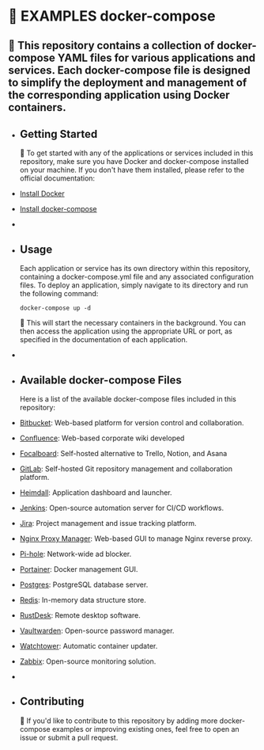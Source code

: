 # **🤔 EXAMPLES docker-compose**
🐳 This repository contains a collection of docker-compose YAML files for various applications and services. Each docker-compose file is designed to simplify the deployment and management of the corresponding application using Docker containers.
-
- ## Getting Started
  🚀 To get started with any of the applications or services included in this repository, make sure you have Docker and docker-compose installed on your machine. If you don't have them installed, please refer to the official documentation:
- [Install Docker](https://docs.docker.com/get-docker/)
- [Install docker-compose](https://docs.docker.com/compose/install/)
-
- ## Usage
  Each application or service has its own directory within this repository, containing a docker-compose.yml file and any associated configuration files. To deploy an application, simply navigate to its directory and run the following command:
  
  `docker-compose up -d`
  
  🎉 This will start the necessary containers in the background. You can then access the application using the appropriate URL or port, as specified in the documentation of each application.
-
- ## Available docker-compose Files
  Here is a list of the available docker-compose files included in this repository:
- [Bitbucket](bitbucket/): Web-based platform for version control and collaboration.
- [Confluence](confluence/): Web-based corporate wiki developed
- [Focalboard](focalboard/): Self-hosted alternative to Trello, Notion, and Asana
- [GitLab](gitlab/): Self-hosted Git repository management and collaboration platform.
- [Heimdall](heimdall/): Application dashboard and launcher.
- [Jenkins](jenkins/): Open-source automation server for CI/CD workflows.
- [Jira](jira/): Project management and issue tracking platform.
- [Nginx Proxy Manager](nginx-proxy-manager/): Web-based GUI to manage Nginx reverse proxy.
- [Pi-hole](pihole/): Network-wide ad blocker.
- [Portainer](portainer/): Docker management GUI.
- [Postgres](postgres/): PostgreSQL database server.
- [Redis](redis/): In-memory data structure store.
- [RustDesk](rustdesk/): Remote desktop software.
- [Vaultwarden](vaultwarden/): Open-source password manager.
- [Watchtower](watchtower/): Automatic container updater.
- [Zabbix](zabbix/): Open-source monitoring solution.
-
- ## Contributing
  🤝 If you'd like to contribute to this repository by adding more docker-compose examples or improving existing ones, feel free to open an issue or submit a pull request.